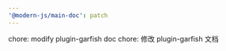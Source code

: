 ```yaml
---
'@modern-js/main-doc': patch
---
```


chore: modify plugin-garfish doc
chore: 修改 plugin-garfish 文档

